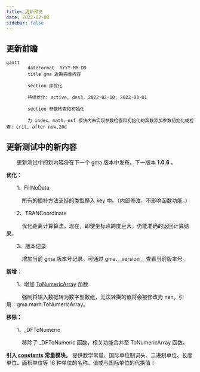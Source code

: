 ```yaml
---
title: 更新预览
date: 2022-02-08
sidebar: false
---
```


## 更新前瞻

```mermaid
gantt
        dateFormat  YYYY-MM-DD
        title gma 近期完善内容

        section 库优化

        持续优化: active, des3, 2022-02-10, 2022-03-01

        section 参数检查和初始化

        为 index、math、osf 模块内未实现参数检查和初始化的函数添加参数初始化或检查: crit, after now,20d

```

## 更新测试中的新内容

&emsp;　更新测试中的新内容将在下一个 gma 版本中发布。下一版本 **1.0.6** 。

<font color="#3CB371"><i class="fab fa-superpowers"></i></font> **优化：**

&emsp;　1、FillNoData

&emsp;　　所有的插补方法支持的类型移入 key 中。（内部修改，不影响函数功能。）

&emsp;　2、TRANCoordinate

&emsp;　　优化距离计算算法。现在，即使坐标点跨度巨大，仍能准确的返回计算结果。

&emsp;　3、版本记录

&emsp;　　增加当前 gma 版本号记录。可通过 gma.\_\_version\_\_ 查看当前版本号。

<font color="#616AE5"><i class="fas fa-award"></i></font> **新增：**

&emsp;　1、增加 [ToNumericArray](/UserGuide/math.html#tonumericarray) 函数

&emsp;　　强制将输入数据转为数字型数组，无法转换的值将会被修改为 nan。引用：gma.marh.ToNumericArray。

<i class="far fa-trash-alt"></i> **移除：**

&emsp;　1、_DFToNumeric

&emsp;　　移除了 _DFToNumeric 函数，相关功能合并至 ToNumericArray 函数。

<i class="fas fa-box"></i> **引入 [constants](/Functions/Constants.html) 常量模块。** 提供数学常量、国际单位制词头、二进制单位、长度单位、面积单位等 16 种单位的名称、值或与国际单位的代换值！



